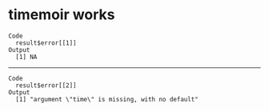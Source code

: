 # timemoir works

    Code
      result$error[[1]]
    Output
      [1] NA

---

    Code
      result$error[[2]]
    Output
      [1] "argument \"time\" is missing, with no default"

